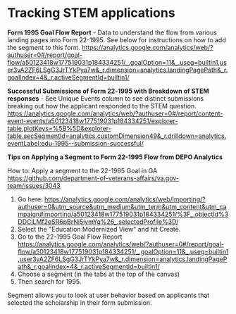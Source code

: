 # Tracking STEM applications

**Form 1995 Goal Flow Report** - Data to understand the flow from various landing pages into Form 22-1995. See below for instructions on how to add the segment to this form. https://analytics.google.com/analytics/web/?authuser=0#/report/goal-flow/a50123418w177519031p184334251/_.goalOption=11&_.useg=builtin1,user3vA2ZF6LSgG3JrTYkPya7w&_r.dimension=analytics.landingPagePath&_r.goalIndex=4&_r.activeSegmentId=builtin1/

**Successful Submissions of Form 22-1995 with Breakdown of STEM responses** - See Unique Events column to see distinct submissions breaking out how the applicant responded to the STEM question. https://analytics.google.com/analytics/web/?authuser=0#/report/content-event-events/a50123418w177519031p184334251/explorer-table.plotKeys=%5B%5D&explorer-table.secSegmentId=analytics.customDimension49&_r.drilldown=analytics.eventLabel:edu-1995--submission-successful/


**Tips on Applying a Segment to Form 22-1995 Flow from DEPO Analytics**

How to: Apply a segment to the 22-1995 Goal in GA
https://github.com/department-of-veterans-affairs/va.gov-team/issues/3043

1. Go here: https://analytics.google.com/analytics/web/importing/?authuser=0&utm_source&utm_medium&utm_term&utm_content&utm_campaign#importing/a50123418w177519031p184334251/%3F_.objectId%3DDClLMf2eSR6pBrNi5iymYg%26_.selectedProfile%3D/
2. Select the "Education Modernized View" and hit Create.
3. Go to the 22-1995 Goal Flow Report https://analytics.google.com/analytics/web/?authuser=0#/report/goal-flow/a50123418w177519031p184334251/_.goalOption=11&_.useg=builtin1,user3vA2ZF6LSgG3JrTYkPya7w&_r.dimension=analytics.landingPagePath&_r.goalIndex=4&_r.activeSegmentId=builtin1/
4. Choose a segment (in the tabs at the top of the canvas)
5. Then search for 1995. 

Segment allows you to look at user behavior based on applicants that selected the scholarship in their form submission.

